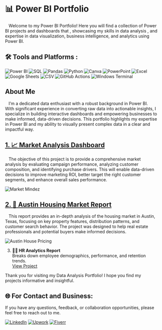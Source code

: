 # 📊 Power BI Portfolio 

&nbsp;&nbsp;&nbsp;Welcome to my Power BI Portfolio! Here you will find a collection of Power BI projects and dashboards that , showcasing my skills in data analysis ,  and expertise in data visualization, business intelligence, and analytics using Power BI.

## 🛠️ Tools and Platforms :

![Power BI](https://img.shields.io/badge/Power_BI-F2C811.svg?style=flat&logo=power-bi&logoColor=black)
![SQL](https://img.shields.io/badge/SQL-%2300758F.svg?style=flat&logo=postgresql&logoColor=white)
![Pandas](https://img.shields.io/badge/Pandas-%23150458.svg?style=flat&logo=pandas&logoColor=white)
![Python](https://img.shields.io/badge/Python-%2314354C.svg?style=flat&logo=python&logoColor=white)
![Canva](https://img.shields.io/badge/Canva-%2300C4CC.svg?style=flat&logo=canva&logoColor=white)
![PowerPoint](https://img.shields.io/badge/PowerPoint-%23B7472A.svg?style=flat&logo=microsoft-powerpoint&logoColor=white)
![Excel](https://img.shields.io/badge/Excel-%23217346.svg?style=flat&logo=microsoft-excel&logoColor=white)
![Google Sheets](https://img.shields.io/badge/Google_Sheets-%234285F4.svg?style=flat&logo=google-sheets&logoColor=white)
![CSV](https://img.shields.io/badge/CSV-%2300B22D.svg?style=flat&logo=csv&logoColor=white)
![GitHub Actions](https://img.shields.io/badge/GitHub_Actions-%232671E5.svg?style=flat&logo=github-actions&logoColor=white)
![Windows Terminal](https://img.shields.io/badge/Windows_Terminal-%234D4D4D.svg?style=flat&logo=windows-terminal&logoColor=white)


## About Me

&nbsp;&nbsp;&nbsp;I’m a dedicated data enthusiast with a robust background in Power BI. With significant experience in converting raw data into actionable insights, I specialize in building interactive dashboards and empowering businesses to make informed, data-driven decisions. This portfolio highlights my expertise in Power BI and my ability to visually present complex data in a clear and impactful way.


## [1. **📈 Market Analysis Dashboard**](https://github.com/M-Herradi/Power-BI-Portfolio/tree/main/Market%20Analysis%20Dashboard)

&nbsp;&nbsp;&nbsp;The objective of this project is to provide a comprehensive market analysis by evaluating campaign performance, analyzing customer composition, and identifying purchase drivers. This will enable data-driven decisions to improve marketing ROI, better target the right customer segments, and enhance overall sales performance.
&nbsp;&nbsp;
   
![Market Mindez](https://github.com/user-attachments/assets/a43efe4f-3187-4a70-9ed2-af72f4bfe7bb)


## [2. **🏡 Austin Housing Market Report**  ](https://github.com/M-Herradi/Power-BI-Portfolio/tree/main/Austing%20Housing%20Market%20Report)
&nbsp;&nbsp;&nbsp;This report provides an in-depth analysis of the housing market in Austin, Texas, focusing on key property features, distribution patterns, and customer search behavior. The project was designed to help real estate professionals and potential buyers make informed decisions.
&nbsp;&nbsp;

![Austin House Pricing](https://github.com/user-attachments/assets/01085844-6be3-4e39-84e2-87dd166229d6)



 
3. **👨‍💼 HR Analytics Report**  
   Breaks down employee demographics, performance, and retention trends.  
   [View Project](#)

Thank you for visiting my Data Analysis Portfolio! I hope you find my projects informative and insightful.


## 🌐 For Contact and Business:

If you have any questions, feedback, or collaboration opportunities, please feel free to reach out to me. 

[![LinkedIn](https://img.shields.io/badge/LinkedIn-%230077B5.svg?logo=linkedin&logoColor=white)](https://linkedin.com/in/www.linkedin.com/in/mohammed-herradi) 
[![Upwork](https://img.shields.io/badge/Upwork-%2300A3EC.svg?logo=upwork&logoColor=white)](https://www.upwork.com/) 
[![Fiverr](https://img.shields.io/badge/Fiverr-%2300B22D.svg?logo=fiverr&logoColor=white)](https://www.fiverr.com/)


